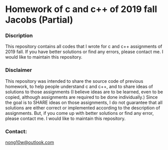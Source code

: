# Homework of c and c++ of 2019 fall Jacobs (Partial)

### Discription
This repository contains all codes that I wrote for c and c++ assignments of 2019 fall. 
If you have better solutions or find any errors, please contact me. 
I would like to maintain this repository.

### Disclaimer
This repository was intended to share the source code of previous homework, to help
people understand c and c++, and to share ideas of solutions to those assignments
(I believe ideas are to be learned, even to be copied, although assignments are required to be done individually.)
Since the goal is to SHARE ideas on those assignments, I do not guarantee that 
all solutions are either correct or implemented according to the description of assignments. 
But, if you come up with better solutions or find any error, please contact me. 
I would like to maintain this repository.

### Contact: 
nong10w@outlook.com
